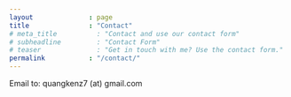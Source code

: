 ```yaml
---
layout              : page
title               : "Contact"
# meta_title          : "Contact and use our contact form"
# subheadline         : "Contact Form"
# teaser              : "Get in touch with me? Use the contact form."
permalink           : "/contact/"
---
```

Email to: quangkenz7 (at) gmail.com